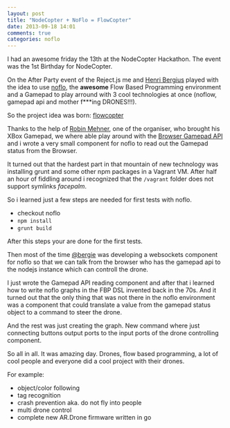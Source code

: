 ```yaml
---
layout: post
title: "NodeCopter + NoFlo = FlowCopter"
date: 2013-09-18 14:01
comments: true
categories: noflo 
---
```


I had an awesome friday the 13th at the NodeCopter Hackathon. The event was the 1st
Birthday for NodeCopter.

On the After Party event of the Reject.js me and [Henri Bergius](https://github.com/bergie) played with the idea
to use [noflo](http://noflojs.org/), the __awesome__ Flow Based Programming environment and
a Gamepad to play arround with 3 cool technologies at once (noflow, gamepad api and mother f***ing DRONES!!!).

So the project idea was born: [flowcopter](https://github.com/bergie/flowcopter)

Thanks to the help of [Robin Mehner](https://github.com/rmehner), one of the organiser, who brought his XBox Gamepad, we where able
play around with the [Browser Gamepad API](http://www.html5rocks.com/en/tutorials/doodles/gamepad/)
and i wrote a very small component for noflo to read out the Gamepad status from the Browser.

It turned out that the hardest part in that mountain of new technology was installing grunt and
some other npm packages in a Vagrant VM.
After half an hour of fiddling around i recognized that the `/vagrant` folder does not support symlinks *facepalm*.

So i learned just a few steps are needed for first tests with noflo.

* checkout noflo
* `npm install`
* `grunt build`

After this steps your are done for the first tests.

Then most of the time [@bergie](https://github.com/bergie) was developing a websockets component for noflo so that
we can talk from the browser who has the gamepad api to the nodejs instance which can controll the drone.

I just wrote the Gamepad API reading component and after that i learned how to write noflo graphs in the FBP DSL
invented back in the 70s. And it turned out that the only thing that was not there in the noflo environment was a
component that could translate a value from the gamepad status object to a command to steer the drone.

And the rest was just creating the graph. New command where just connecting buttons output ports to the
input ports of the drone controlling component.

So all in all. It was amazing day. Drones, flow based programming, a lot of cool people and everyone did
a cool project with their drones.

For example:

* object/color following
* tag recognition
* crash prevention aka. do not fly into people
* multi drone control
* complete new AR.Drone firmware written in go
